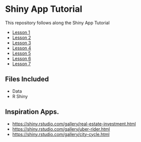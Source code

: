 # Shiny App Tutorial

This repository follows along the Shiny App Tutorial

- [Lesson 1](https://shiny.rstudio.com/tutorial/written-tutorial/lesson1/)
- [Lesson 2](https://shiny.rstudio.com/tutorial/written-tutorial/lesson2/)
- [Lesson 3](https://shiny.rstudio.com/tutorial/written-tutorial/lesson3/)
- [Lesson 4](https://shiny.rstudio.com/tutorial/written-tutorial/lesson4/)
- [Lesson 5](https://shiny.rstudio.com/tutorial/written-tutorial/lesson5/)
- [Lesson 6](https://shiny.rstudio.com/tutorial/written-tutorial/lesson6/)
- [Lesson 7](https://shiny.rstudio.com/tutorial/written-tutorial/lesson7/)

## Files Included

- Data
- R Shiny

## Inspiration Apps.

- https://shiny.rstudio.com/gallery/real-estate-investment.html
- https://shiny.rstudio.com/gallery/uber-rider.html
- https://shiny.rstudio.com/gallery/city-cycle.html
